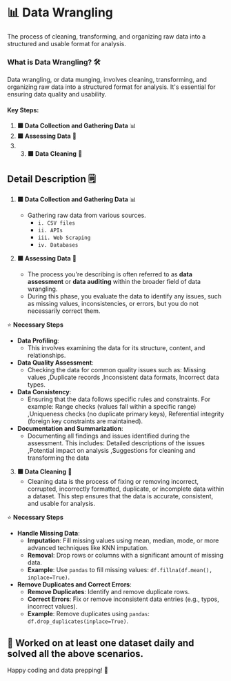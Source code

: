 # 📊 Data Wrangling
The process of cleaning, transforming, and organizing raw data into a structured and usable format for analysis.

### What is Data Wrangling? 🛠️
Data wrangling, or data munging, involves cleaning, transforming, and organizing raw data into a structured format for analysis. It's essential for ensuring data quality and usability.

#### Key Steps:
1. **🟪 Data Collection and Gathering Data** 📊
2. **🟪 Assessing Data** 🔄
3. 3. **🟪 Data Cleaning** 🧼

## Detail Description 🗒️
1. **🟪 Data Collection and Gathering Data** 📊
   - Gathering raw data from various sources.
     - `i. CSV files`
     - `ii. APIs`
     - `iii. Web Scraping`
     - `iv. Databases ` 

2. **🟪 Assessing Data** 🔄
    - The process you're describing is often referred to as **data assessment** or **data auditing** within the broader field of data wrangling. 
    - During this phase, you evaluate the data to identify any issues, such as missing values, inconsistencies, or errors, but you do not necessarily correct them.

⭐️ **Necessary Steps**
- **Data Profiling**:
   - This involves examining the data for its structure, content, and relationships.
- **Data Quality Assessment**:
   - Checking the data for common quality issues such as: Missing values ,Duplicate records ,Inconsistent data formats, Incorrect data types.
- **Data Consistency**:
   - Ensuring that the data follows specific rules and constraints. For example: Range checks (values fall within a specific range) ,Uniqueness checks (no duplicate primary keys), Referential integrity (foreign key constraints are maintained).
- **Documentation and Summarization**:
   - Documenting all findings and issues identified during the assessment. This includes: Detailed descriptions of the issues ,Potential impact on analysis ,Suggestions for cleaning and transforming the data
  
        
3. **🟪 Data Cleaning** 🧼
   - Cleaning data is the process of fixing or removing incorrect, corrupted, incorrectly formatted, duplicate, or incomplete data within a dataset. This step ensures that the data is accurate, consistent, and usable for analysis.

⭐️ **Necessary Steps**
- **Handle Missing Data**:
  - **Imputation**: Fill missing values using mean, median, mode, or more advanced techniques like KNN imputation.
  - **Removal**: Drop rows or columns with a significant amount of missing data.
  - **Example**: Use `pandas` to fill missing values: `df.fillna(df.mean(), inplace=True)`.
- **Remove Duplicates and Correct Errors**:
  - **Remove Duplicates**: Identify and remove duplicate rows.
  - **Correct Errors**: Fix or remove inconsistent data entries (e.g., typos, incorrect values).
  - **Example**: Remove duplicates using `pandas`: `df.drop_duplicates(inplace=True)`.

## 📅 Worked on at least one dataset daily and solved all the above scenarios.
Happy coding and data prepping! 🚀
